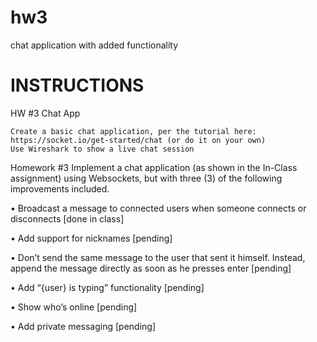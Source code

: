 # hw3
chat application with added functionality

# INSTRUCTIONS
HW #3 Chat App

    Create a basic chat application, per the tutorial here: https://socket.io/get-started/chat (or do it on your own)
    Use Wireshark to show a live chat session

Homework #3 Implement a chat application (as shown in the In-Class assignment) using Websockets, but with three (3) of the following improvements included.

• Broadcast a message to connected users when someone connects or disconnects [done in class]

• Add support for nicknames [pending]

• Don’t send the same message to the user that sent it himself. Instead, append the message directly as soon as he presses enter [pending]

• Add “{user} is typing” functionality [pending]

• Show who’s online [pending]

• Add private messaging [pending]
